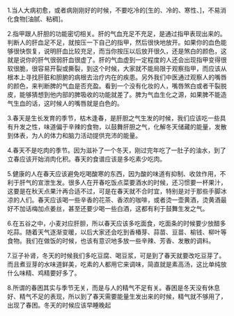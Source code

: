 1.当人大病初愈，或者病刚刚好的时候，不要吃冷的[生的、冷的、寒性、]，不易消化食物[油腻、粘稠]。

2.指甲跟人肝胆的功能密切相关。肝的气血充足不充足，是通过指甲表现出来的。判断人的肝血足不足，就按压一下自己的指甲，然后很快地放开。如果你的血色能够很快恢复，说明肝血比较充足，而当你按压以后放开很久，还是煞白的颜色，这就是说你的肝气很弱肝血很虚了。肝的气血虚到一定程度的人还会出现指甲变得很软很脆，很容易开裂或撕裂，到这个时候，大家就不能局限于观察指甲，而应该从根本上寻找肝脏和胆腑的病根去治疗内在的疾患。另外我们中医通过观察人的嘴唇的颜色，来判断脾的气血是否充盈。看到一个没有化妆的人，嘴唇煞白或者干裂脱皮，能够猜想到他内部的脾吸收的功能就差了。脾为气血生化之源，如果脾不能造气生血的话，这时候人的嘴唇就是白色的。

3.春天是生长发育的季节，枯木逢春，是肝胆之气生发的时候，我们应该吃一些具有升发之性，味道偏于辛辣的食物，以鼓舞肝胆之气，化解冬天储藏的能量，发散到体表，为人的体力和脑力活动提供充沛的能量。

4.春天不是吃肉的季节。因为滋补了一个冬天，刚过完年吃了一肚子的油水，到了立春应该开始消肉化积。春天的食谱应该是多吃素少吃肉。

5.健康的人在春天应该避免吃喝酸寒的东西，因为酸的味道有抑制、收敛作用，不利于肝气的宣泄生发。很多人在开春吃饭点菜要酒水的时候，还习惯要一杯果汁，这要是在秋天点果汁再合适不过，可是在春天就不合时宜，特别是对于那些手脚冰凉的人们。春天应该喝一些辛香的花茶、香浓的咖啡，或者烫一壶黄酒，烫黄酒最好不加话梅加点姜丝，甚至还要少喝一些白酒，这都有利于鼓舞生发之气。

6.在五谷之中，小麦对应肝胆，所以春天应该多吃面食，吃面条的时候要少放醋多吃蒜。随着天气逐渐变暖，以后大家还会吃到香椿芽、蒜苗、豆苗、榆钱、柳叶等食物。我们在做饭的时候，也该有意识地多放一些辛辣、芳香、发散的调料。

7.豆子补肾，冬天的时候我们多吃豆腐、喝豆浆，可是到了春天就要改吃豆芽了。而且煮豆芽的水味道鲜美，吃素的人都用它来调味，简直就是素高汤，这比单纯放什么味精、鸡精要好多了。

8.所谓的春困其实与季节无关，而是与人的精气不足有关。春困是冬天没有休息好、精气不足的表现，所以到了春天需要能量生发出来的时候，精气就不够用了，出现了春困。冬天的时候应该早睡晚起